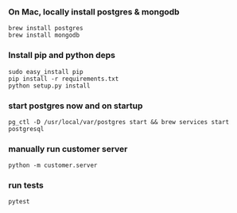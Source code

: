 ### On Mac, locally install postgres & mongodb
```shell
brew install postgres
brew install mongodb
```
### Install pip and python deps
```shell
sudo easy_install pip
pip install -r requirements.txt
python setup.py install
```
### start postgres now and on startup
```shell
pg_ctl -D /usr/local/var/postgres start && brew services start postgresql
```
### manually run customer server
```shell
python -m customer.server
```
### run tests
```shell
pytest
```
